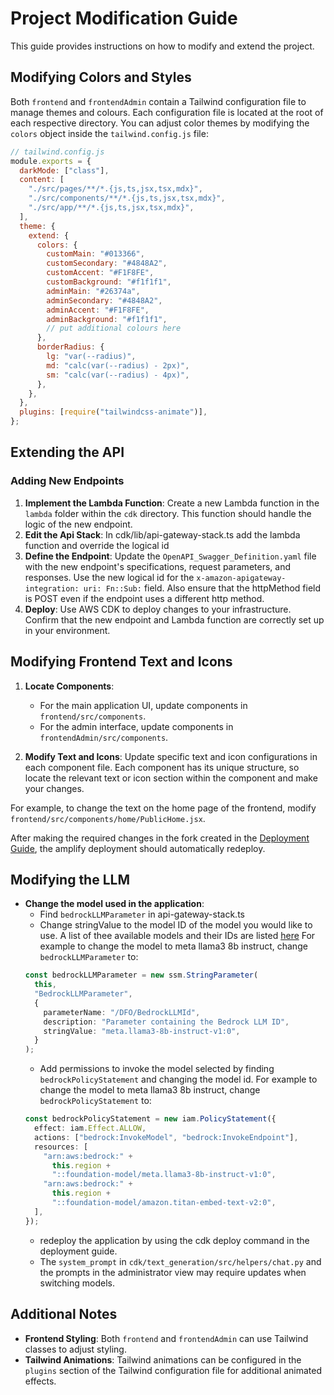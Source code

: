 # Project Modification Guide

This guide provides instructions on how to modify and extend the project.

## Modifying Colors and Styles

Both `frontend` and `frontendAdmin` contain a Tailwind configuration file to manage themes and colours. Each configuration file is located at the root of each respective directory. You can adjust color themes by modifying the `colors` object inside the `tailwind.config.js` file:

```javascript
// tailwind.config.js
module.exports = {
  darkMode: ["class"],
  content: [
    "./src/pages/**/*.{js,ts,jsx,tsx,mdx}",
    "./src/components/**/*.{js,ts,jsx,tsx,mdx}",
    "./src/app/**/*.{js,ts,jsx,tsx,mdx}",
  ],
  theme: {
    extend: {
      colors: {
        customMain: "#013366",
        customSecondary: "#4848A2",
        customAccent: "#F1F8FE",
        customBackground: "#f1f1f1",
        adminMain: "#26374a",
        adminSecondary: "#4848A2",
        adminAccent: "#F1F8FE",
        adminBackground: "#f1f1f1",
        // put additional colours here
      },
      borderRadius: {
        lg: "var(--radius)",
        md: "calc(var(--radius) - 2px)",
        sm: "calc(var(--radius) - 4px)",
      },
    },
  },
  plugins: [require("tailwindcss-animate")],
};
```

## Extending the API

### Adding New Endpoints

1. **Implement the Lambda Function**: Create a new Lambda function in the `lambda` folder within the `cdk` directory. This function should handle the logic of the new endpoint.
2. **Edit the Api Stack**: In cdk/lib/api-gateway-stack.ts add the lambda function and override the logical id
3. **Define the Endpoint**: Update the `OpenAPI_Swagger_Definition.yaml` file with the new endpoint's specifications, request parameters, and responses. Use the new logical id for the `x-amazon-apigateway-integration:
uri:
  Fn::Sub:` field. Also ensure that the httpMethod field is POST even if the endpoint uses a different http method.
4. **Deploy**: Use AWS CDK to deploy changes to your infrastructure. Confirm that the new endpoint and Lambda function are correctly set up in your environment.

## Modifying Frontend Text and Icons

1. **Locate Components**:

   - For the main application UI, update components in `frontend/src/components`.
   - For the admin interface, update components in `frontendAdmin/src/components`.

2. **Modify Text and Icons**: Update specific text and icon configurations in each component file. Each component has its unique structure, so locate the relevant text or icon section within the component and make your changes.

For example, to change the text on the home page of the frontend, modify `frontend/src/components/home/PublicHome.jsx`.

After making the required changes in the fork created in the [Deployment Guide](./docs/deploymentGuide.md), the amplify deployment should automatically redeploy.

## Modifying the LLM

- **Change the model used in the application**:
  - Find `bedrockLLMParameter` in api-gateway-stack.ts
  - Change stringValue to the model ID of the model you would like to use. A list of thee available models and their IDs are listed [here](https://docs.aws.amazon.com/bedrock/latest/userguide/models-supported.html)
    For example to change the model to meta llama3 8b instruct, change `bedrockLLMParameter` to:
  ```typescript
  const bedrockLLMParameter = new ssm.StringParameter(
    this,
    "BedrockLLMParameter",
    {
      parameterName: "/DFO/BedrockLLMId",
      description: "Parameter containing the Bedrock LLM ID",
      stringValue: "meta.llama3-8b-instruct-v1:0",
    }
  );
  ```
  - Add permissions to invoke the model selected by finding `bedrockPolicyStatement` and changing the model id. 
  For example to change the model to meta llama3 8b instruct, change `bedrockPolicyStatement` to:
  ```typescript
  const bedrockPolicyStatement = new iam.PolicyStatement({
    effect: iam.Effect.ALLOW,
    actions: ["bedrock:InvokeModel", "bedrock:InvokeEndpoint"],
    resources: [
      "arn:aws:bedrock:" +
        this.region +
        "::foundation-model/meta.llama3-8b-instruct-v1:0",
      "arn:aws:bedrock:" +
        this.region +
        "::foundation-model/amazon.titan-embed-text-v2:0",
    ],
  });
  ```
  - redeploy the application by using the cdk deploy command in the deployment guide.
  - The `system_prompt` in `cdk/text_generation/src/helpers/chat.py` and the prompts in the administrator view may require updates when switching models.

## Additional Notes

- **Frontend Styling**: Both `frontend` and `frontendAdmin` can use Tailwind classes to adjust styling.
- **Tailwind Animations**: Tailwind animations can be configured in the `plugins` section of the Tailwind configuration file for additional animated effects.
